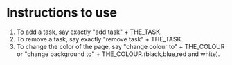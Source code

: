 # Instructions to use

1. To add a task, say exactly "add task" + THE_TASK.
2. To remove a task, say exactly "remove task" + THE_TASK.
3. To change the color of the page, say "change colour to" + THE_COLOUR or "change background to" + THE_COLOUR.(black,blue,red and white).
